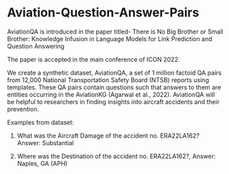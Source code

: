 # Aviation-Question-Answer-Pairs

AviationQA is introduced in the paper titled- 
There is No Big Brother or Small Brother: Knowledge Infusion in Language Models for Link Prediction and Question Answering

The paper is accepted in the main conference of ICON 2022.

We create a synthetic dataset, AviationQA, a set of 1 million factoid QA pairs from 12,000 National Transportation Safety Board (NTSB) reports using templates. These QA pairs contain questions such that answers to them are entities occurring in the AviationKG (Agarwal et al., 2022). AviationQA will be helpful to researchers in finding insights into aircraft accidents and their prevention.

Examples from dataset:
1. What was the Aircraft Damage of the accident no. ERA22LA162?
   Answer: Substantial
  
2. Where was the Destination of the accident no. ERA22LA162?,
   Answer: Naples, GA (APH)

